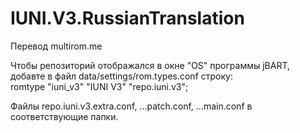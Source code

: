 # IUNI.V3.RussianTranslation
Перевод multirom.me 

Чтобы репозиторий отображался в окне "OS" программы jBART, 
добавте в файл data/settings/rom.types.conf строку:  
romtype "iuni_v3" "IUNI V3" "repo.iuni.v3";

Файлы repo.iuni.v3.extra.conf, ...patch.conf, ...main.conf в соответствующие папки.
